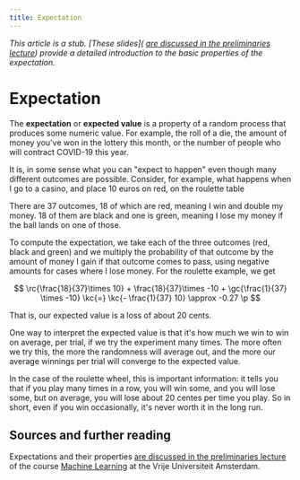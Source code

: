 ```yaml
---
title: Expectation
---
```


_This article is a stub. [These slides]( [are discussed in the preliminaries lecture](https://mlvu.github.io/preliminaries/#slide-129)) provide a detailed introduction to the basic properties of the expectation._

# Expectation

The **expectation** or **expected value** is a property of a random process that produces some numeric value. For example, the roll of a die, the amount of money you've won in the lottery this month, or the number of people who will contract COVID-19 this year. 

It is, in some sense what you can "expect to happen" even though many different outcomes are possible. Consider, for example, what happens when I go to a casino, and place 10 euros on red, on the roulette table

There are 37 outcomes, 18 of which are red, meaning I win and double my money. 18 of them are black and one is green, meaning I lose my money if the ball lands on one of those.

To compute the expectation, we take each of the three outcomes (<span class="rc">red</span>, black and <span class="gc">green</span>) and we multiply the probability of that outcome by the amount of money I gain if that outcome comes to pass, using negative amounts for cases where I lose money. For the roulette example, we get 

$$
\rc{\frac{18}{37}\times 10} + \frac{18}{37}\times -10 + \gc{\frac{1}{37} \times -10} \kc{=} \kc{- \frac{1}{37} 10} \approx -0.27 \p
$$

That is, our expected value is a loss of about 20 cents.

One way to interpret the expected value is that it's how much we win to win on average, per trial, if we try the experiment many times. The more often we try this, the more the randomness will average out, and the more our average winnings per trial will converge to the expected value.

In the case of the roulette wheel, this is important information: it tells you that if you play many times in a row, you will win some, and you will lose some, but on average, you will lose about 20 centes per time you play. So in short, even if you win occasionally, it's never worth it in the long run.

## Sources and further reading

Expectations and their properties [are discussed in the preliminaries lecture](https://mlvu.github.io/preliminaries/#slide-129) of the course [Machine Learning](https://mlvu.github.io/) at the Vrije Universiteit Amsterdam.